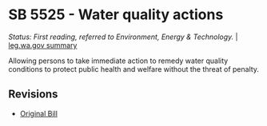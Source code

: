 # SB 5525 - Water quality actions
*Status: First reading, referred to Environment, Energy & Technology.* | [leg.wa.gov summary](https://app.leg.wa.gov/billsummary?BillNumber=5525&Year=2021)

Allowing persons to take immediate action to remedy water quality conditions to protect public health and welfare without the threat of penalty.

## Revisions
* [Original Bill](1/)